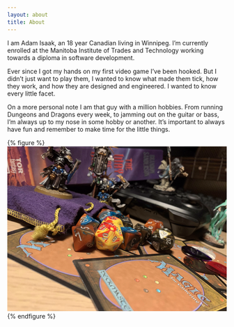 ```yaml
---
layout: about
title: About
---
```

I am Adam Isaak, an 18 year Canadian living in Winnipeg. I’m currently enrolled at the Manitoba Institute of Trades and Technology working towards a diploma in software development.

Ever since I got my hands on my first video game I’ve been hooked.  But I didn’t just want to play them, I wanted to know what made them tick, how they work, and how they are designed and engineered. I wanted to know every little facet.

On a more personal note I am that guy with a million hobbies. From running Dungeons and Dragons every week, to jamming out on the guitar or bass, I’m always up to my nose in some hobby or another. It’s important to always have fun and remember to make time for the little things.

{% figure %}
![All my various hobby's](/assets/images/Hobbys.png)
{% endfigure %}
